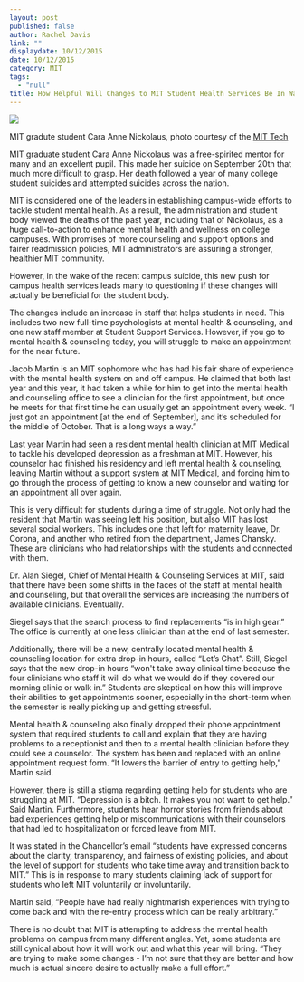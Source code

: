 ```yaml
---
layout: post
published: false
author: Rachel Davis
link: ""
displaydate: 10/12/2015
date: 10/12/2015
category: MIT
tags: 
  - "null"
title: How Helpful Will Changes to MIT Student Health Services Be In Wake of Recent Graduate Student Suicide
---
```





![](http://tech.mit.edu/V135/N23/graphics/thumb-lg-nickolaus.jpg)

MIT gradute student Cara Anne Nickolaus, photo courtesy of the [MIT Tech](http://tech.mit.edu/V135/N23/nickolaus.html)


MIT graduate student Cara Anne Nickolaus was a free-spirited mentor for many and an excellent pupil. This made her suicide on September 20th that much more difficult to grasp. Her death followed a year of many college student suicides and attempted suicides across the nation. 

MIT is considered one of the leaders in establishing campus-wide efforts to tackle student mental health.  As a result, the administration and student body viewed the deaths of the past year, including that of Nickolaus, as a huge call-to-action to enhance mental health and wellness on college campuses. With promises of more counseling and support options and fairer readmission policies, MIT administrators are assuring a stronger, healthier MIT community.  

However, in the wake of the recent campus suicide, this new push for campus health services leads many to questioning if these changes will actually be beneficial for the student body. 

The changes include an increase in staff that helps students in need. This includes two new full-time psychologists at mental health & counseling, and one new staff member at Student Support Services. However, if you go to mental health & counseling today, you will struggle to make an appointment for the near future.

Jacob Martin is an MIT sophomore who has had his fair share of experience with the mental health system on and off campus. He claimed that both last year and this year, it had taken a while for him to get into the mental health and counseling office to see a clinician for the first appointment, but once he meets for that first time he can usually get an appointment every week. “I just got an appointment [at the end of September], and it’s scheduled for the middle of October. That is a long ways a way.”

Last year Martin had seen a resident mental health clinician at MIT Medical to tackle his developed depression as a freshman at MIT. However, his counselor had finished his residency and left mental health & counseling, leaving Martin without a support system at MIT Medical, and forcing him to go through the process of getting to know a new counselor and waiting for an appointment all over again.

This is very difficult for students during a time of struggle. Not only had the resident that Martin was seeing left his position, but also MIT has lost several social workers. This includes one that left for maternity leave, Dr. Corona, and another who retired from the department, James Chansky. These are clinicians who had relationships with the students and connected with them. 

Dr. Alan Siegel, Chief of Mental Health & Counseling Services at MIT, said that there have been some shifts in the faces of the staff at mental health and counseling, but that overall the services are increasing the numbers of available clinicians. Eventually.

Siegel says that the search process to find replacements  “is in high gear.” The office is currently at one less clinician than at the end of last semester.

Additionally, there will be a new, centrally located mental health & counseling location for extra drop-in hours, called “Let’s Chat”. Still, Siegel says that the new drop-in hours “won't take away clinical time because the four clinicians who staff it will do what we would do if they covered our morning clinic or walk in.” Students are skeptical on how this will improve their abilities to get appointments sooner, especially in the short-term when the semester is really picking up and getting stressful.

Mental health & counseling also finally dropped their phone appointment system that required students to call and explain that they are having problems to a receptionist and then to a mental health clinician before they could see a counselor. The system has been and replaced with an online appointment request form. “It lowers the barrier of entry to getting help,” Martin said.

However, there is still a stigma regarding getting help for students who are struggling at MIT. “Depression is a bitch. It makes you not want to get help.” Said Martin. Furthermore, students hear horror stories from friends about bad experiences getting help or miscommunications with their counselors that had led to hospitalization or forced leave from MIT. 

It was stated in the Chancellor’s email “students have expressed concerns about the clarity, transparency, and fairness of existing policies, and about the level of support for students who take time away and transition back to MIT.” This is in response to many students claiming lack of support for students who left MIT voluntarily or involuntarily.

Martin said, “People have had really nightmarish experiences with trying to come back and with the re-entry process which can be really arbitrary.” 

There is no doubt that MIT is attempting to address the mental health problems on campus from many different angles. Yet, some students are still cynical about how it will work out and what this year will bring. “They are trying to make some changes - I’m not sure that they are better and how much is actual sincere desire to actually make a full effort.”

